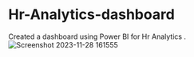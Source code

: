 # Hr-Analytics-dashboard
Created a dashboard using Power BI for Hr Analytics .
![Screenshot 2023-11-28 161555](https://github.com/Sridhsr/Hr-Analytics-dashboard/assets/126492666/5f3b219c-86f2-49f3-ab3b-b34ed955da35)
